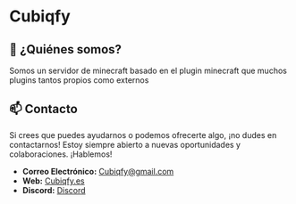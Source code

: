 # Cubiqfy

## 💬 ¿Quiénes somos?
Somos un servidor de minecraft basado en el plugin minecraft que muchos plugins tantos propios como externos

## 📫 Contacto
Si crees que puedes ayudarnos o podemos ofrecerte algo, ¡no dudes en contactarnos! Estoy siempre abierto a nuevas oportunidades y colaboraciones. ¡Hablemos!
- **Correo Electrónico:** [Cubiqfy@gmail.com](mailto:Cubiqfy@gmail.com)
- **Web:** [Cubiqfy.es](https://www.Cubiqfy.es/)
- **Discord:** [Discord](https://www.Cubiqfy.es/)
